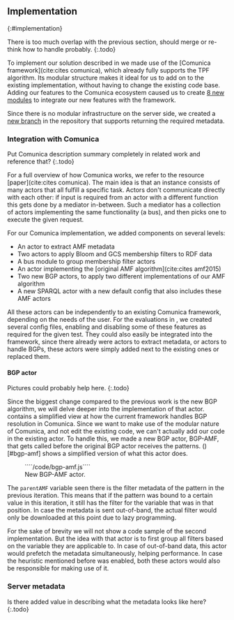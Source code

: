 ## Implementation
{:#implementation}

There is too much overlap with the previous section, should merge or re-think how to handle probably.
{:.todo}

To implement our solution described in [](#solution) we made use of the [Comunica framework](cite:cites comunica),
which already fully supports the TPF algorithm.
Its modular structure makes it ideal for us to add on to the existing implementation,
without having to change the existing code base.
Adding our features to the Comunica ecosystem caused us to create [8 new modules](https://github.com/comunica/comunica-feature-amf.git)
to integrate our new features with the framework.

Since there is no modular infrastructure on the server side,
we created a [new branch](https://github.com/LinkedDataFragments/Server.js/tree/feature-handlers-amf-2) in the repository that supports returning the required metadata.

### Integration with Comunica

Put Comunica description summary completely in related work and reference that?
{:.todo}

For a full overview of how Comunica works,
we refer to the resource [paper](cite:cites comunica).
The main idea is that an instance consists of many actors
that all fulfill a specific task.
Actors don't communicate directly with each other:
if input is required from an actor with a different function
this gets done by a mediator in-between.
Such a mediator has a collection of actors implementing the same functionality (a bus),
and then picks one to execute the given request.

For our Comunica implementation,
we added components on several levels:

 * An actor to extract AMF metadata
 * Two actors to apply Bloom and GCS membership filters to RDF data
 * A bus module to group membership filter actors
 * An actor implementing the [original AMF algorithm](cite:cites amf2015)
 * Two new BGP actors, to apply two different implementations of our AMF algorithm
 * A new SPARQL actor with a new default config that also includes these AMF actors

All these actors can be independently to an existing Comunica framework,
depending on the needs of the user.
For the evaluations in [](#evaluation),
we created several config files,
enabling and disabling some of these features as required for the given test.
They could also easily be integrated into the framework,
since there already were actors to extract metadata,
or actors to handle BGPs,
these actors were simply added next to the existing ones or replaced them.

#### BGP actor

Pictures could probably help here.
{:.todo}

Since the biggest change compared to the previous work is the new BGP algorithm,
we will delve deeper into the implementation of that actor.
[](#tpf) contains a simplified view at how the current framework handles BGP resolution in Comunica.
Since we want to make use of the modular nature of Comunica,
and not edit the existing code,
we can't actually add our code in the existing actor.
To handle this,
we made a new BGP actor, BGP-AMF, that gets called before the original BGP actor receives the patterns.
()[#bgp-amf] shows a simplified version of what this actor does.

<figure id="bgp-amf" class="listing">
````/code/bgp-amf.js````
<figcaption markdown="block">
New BGP-AMF actor.
</figcaption>
</figure>

The `parentAMF` variable seen there is the filter metadata of the pattern in the previous iteration.
This means that if the pattern was bound to a certain value in this iteration,
it still has the filter for the variable that was in that position.
In case the metadata is sent out-of-band,
the actual filter would only be downloaded at this point due to lazy programming.

For the sake of brevity we will not show a code sample of the second implementation.
But the idea with that actor is to first group all filters based on the variable they are applicable to.
In case of out-of-band data, this actor would prefetch the metadata simultaneously,
helping performance.
In case the heuristic mentioned before was enabled, both these actors would also be responsible for making use of it.


### Server metadata

Is there added value in describing what the metadata looks like here?
{:.todo}
